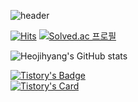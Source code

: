 <div align="left">
  
![header](https://capsule-render.vercel.app/api?type=waving&color=FF7D7D&text=Heo_aim's%20GitHub%20🍒&animation=twinkling&fontSize=35&fontAlignY=40&fontAlign=70&height=250&fontColor=FFFFFF)

[![Hits](https://hits.seeyoufarm.com/api/count/incr/badge.svg?url=https%3A%2F%2Fgithub.com%2FHeojihyang&count_bg=%23A8C862&title_bg=%23FFC6BC&icon=github.svg&icon_color=%23FF5454&title=Pui+Pui&edge_flat=false)](https://hits.seeyoufarm.com)
[![Solved.ac
프로필](http://mazassumnida.wtf/api/mini/generate_badge?boj=joan0727)](https://solved.ac/{handle})


![Heojihyang's GitHub stats](https://github-readme-stats.vercel.app/api?username=Heojihyang&show_icons=true&theme=onedark)
 
[![Tistory's Badge](https://github-readme-tistory-card.vercel.app/api/badge?name=heo-aim%20&theme=dark)](https://github.com/loosie/github-readme-tistory-card)
<br>
[![Tistory's Card](https://github-readme-tistory-card.vercel.app/api?name=heo-aim&theme=vue)](https://heo-aim.tistory.com)


</div>
